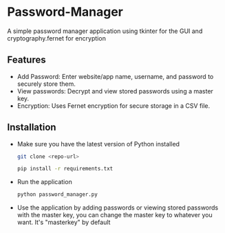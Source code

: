 # Password-Manager
A simple password manager application using tkinter for the GUI and cryptography.fernet for encryption

## Features
- Add Password: Enter website/app name, username, and password to securely store them.
- View passwords: Decrypt and view stored passwords using a master key.
- Encryption: Uses Fernet encryption for secure storage in a CSV file.

## Installation
- Make sure you have the latest version of Python installed
  ```bash
  git clone <repo-url>
  ```

  ```bash
  pip install -r requirements.txt
  ```
- Run the application
  ```bash
  python password_manager.py
  ```
- Use the application by adding passwords or viewing stored passwords with the master key, you can change
  the master key to whatever you want. It's "masterkey" by default
